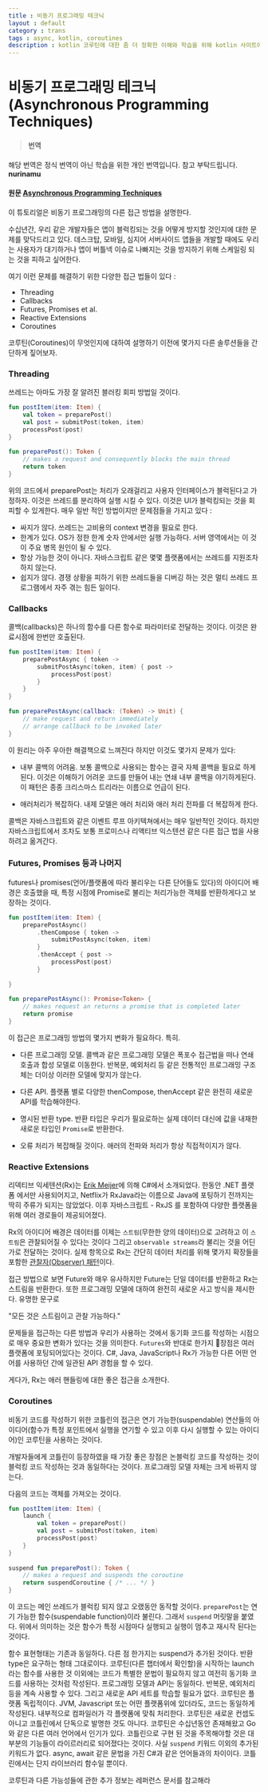 ```yaml
---
title : 비동기 프로그래밍 테크닉
layout : default
category : trans
tags : async, kotlin, coroutines
description : kotlin 코루틴에 대한 좀 더 정확한 이해와 학습을 위해 kotlin 사이트에 개시된 튜토리얼을 번역하며 공부해본다.
---
```


# 비동기 프로그래밍 테크닉 (Asynchronous Programming Techniques)

>#### 번역
해당 번역은 정식 번역이 아닌 학습을 위한 개인 번역입니다. 참고 부탁드립니다. **nurinamu**

#### 원문 [Asynchronous Programming Techniques](http://kotlinlang.org/docs/tutorials/coroutines/async-programming.html)

이 튜토리얼은 비동기 프로그래밍의 다른 접근 방법을 설명한다.

수십년간, 우리 같은 개발자들은 앱이 블럭킹되는 것을 어떻게 방지할 것인지에 대한 문제를 맞닥드리고 있다. 데스크탑, 모바일, 심지어 서버사이드 앱들을 개발할 때에도 우리는 사용자가 대기하거나 앱이 버틀넥 이슈로 나빠지는 것을 방지하기 위해 스케일링 되는 것을 피하고 싶어한다.

여기 이런 문제를 해결하기 위한 다양한 접근 법들이 있다 :

- Threading
- Callbacks
- Futures, Promises et al.
- Reactive Extensions
- Coroutines

코루틴(Coroutines)이 무엇인지에 대하여 설명하기 이전에 몇가지 다른 솔루션들을 간단하게 짚어보자.

### Threading

쓰레드는 아마도 가장 잘 알려진 블러킹 회피 방법일 것이다.

```kotlin
fun postItem(item: Item) {
    val token = preparePost()
    val post = submitPost(token, item)
    processPost(post)
}
​
fun preparePost(): Token {
    // makes a request and consequently blocks the main thread
    return token
}
```

위의 코드에서 preparePost는 처리가 오래걸리고 사용자 인터페이스가 블럭된다고 가정하자. 이것은 쓰레드를 분리하여 실행 시킬 수 있다. 이것은 UI가 블럭킹되는 것을 회피할 수 있게한다. 매우 일반 적인 방법이지만 문제점들을 가지고 있다 :

- 싸지가 않다. 쓰레드는 고비용의 context 변경을 필요로 한다.
- 한계가 있다. OS가 정한 한계 숫자 안에서만 실행 가능하다. 서버 영역에서는 이 것이 주요 병목 원인이 될 수 있다.
- 항상 가능한 것이 아니다. 자바스크립트 같은 몇몇 플랫폼에서는 쓰레드를 지원조차 하지 않는다. 
- 쉽지가 않다. 경쟁 상황을 피하기 위한 쓰레드들을 디버깅 하는 것은 멀티 쓰레드 프로그램에서 자주 겪는 힘든 일이다.

### Callbacks

콜백(callbacks)은 하나의 함수를 다른 함수로 파라미터로 전달하는 것이다. 이것은 완료시점에 한번만 호출된다.

```kotlin
fun postItem(item: Item) {
    preparePostAsync { token -> 
        submitPostAsync(token, item) { post -> 
            processPost(post)
        }
    }
}
​
fun preparePostAsync(callback: (Token) -> Unit) {
    // make request and return immediately 
    // arrange callback to be invoked later
}
```

이 원리는 아주 우아한 해결책으로 느껴진다 하지만 이것도 몇가지 문제가 있다:

- 내부 콜백의 어려움. 보통 콜백으로 사용되는 함수는 결국 자체 콜백을 필요로 하게된다. 이것은 이해하기 어려운 코드를 만들어 내는 연쇄 내부 콜백을 야기하게된다. 이 패턴은 종종 크리스마스 트리라는 이름으로 언급이 된다. 

- 애러처리가 복잡하다. 내제 모델은 애러 처리와 애러 처리 전파를 더 복잡하게 한다.

콜백은 자바스크립트와 같은 이벤트 루프 아키텍쳐에서는 매우 일반적인 것이다. 하지만 자바스크립트에서 조차도 보통 프로미스나 리액티브 익스텐션 같은 다른 접근 법을 사용하려고 옮겨간다.

### Futures, Promises 등과 나머지

futures나 promises(언어/플랫폼에 따라 불리우는 다른 단어들도 있다)의 아이디어 배경은 호출했을 때, 특정 시점에 Promise로 불리는 처리가능한 객체를 반환하게다고 보장하는 것이다.

```kotlin
fun postItem(item: Item) {
    preparePostAsync() 
        .thenCompose { token -> 
            submitPostAsync(token, item)
        }
        .thenAccept { post -> 
            processPost(post)
        }
         
}
​
fun preparePostAsync(): Promise<Token> {
    // makes request an returns a promise that is completed later
    return promise 
}
```

이 접근은 프로그래밍 방법의 몇가지 변화가 필요하다. 특히.

- 다른 프로그래밍 모델. 콜백과 같은 프로그래밍 모델은 폭포수 접근법을 떠나 연쇄 호출과 합성 모델로 이동한다. 반복문, 예외처리 등 같은 전통적인 프로그래밍 구조체는 더이상 이러한 모델에 맞지가 않는다.

- 다른 API. 플랫폼 별로 다양한 thenCompose, thenAccept 같은 완전히 새로운 API를 학습해야한다.

- 명시된 반환 type. 반환 타입은 우리가 필요로하는 실제 데이터 대신에 값을 내재한 새로운 타입인 `Promise`로 반환한다.

- 오류 처리가 복잡해질 것이다. 애러의 전파와 처리가 항상 직접적이지가 않다.

### Reactive Extensions

리덱티브 익세텐션(Rx)는 [Erik Meijer](https://en.wikipedia.org/wiki/Erik_Meijer_(computer_scientist))에 의해 C#에서 소개되었다. 한동안 .NET 플랫폼 에서만 사용되어지고, Netflix가 RxJava라는 이름으로 Java에 포팅하기 전까지는 딱히 주류가 되지는 않았었다. 이후 자바스크립트 - RxJS 를 포함하여 다양한 플랫폼을 위해 여러 경로들이 제공되어졌다.

Rx의 아이디어 배경은 데이터를 이제는 `스트림`(무한한 양의 데이터)으로 고려하고 이 `스트림`은 관찰되어질 수 있다는 것이다 그리고 `observable streams`라 불리는 것을 어딘가로 전달하는 것이다. 실제 항목으로 Rx는 간단히 데이터 처리를 위해 몇가지 확장들을 포함한 [관찰자(Observer) 패턴](https://en.wikipedia.org/wiki/Observer_pattern)이다.

접근 방법으로 보면 Future와 매우 유사하지만 Future는 단일 데이터를 반환하고 Rx는 스트림을 반환한다. 또한 프로그래밍 모델에 대하여 완전히 새로운 사고 방식을 제시한다. 유명한 문구로

"모든 것은 스트림이고 관찰 가능하다."

문제들을 접근하는 다른 방법과 우리가 사용하는 것에서 동기화 코드를 작성하는 시점으로 매우 중요한 변화가 있다는 것을 의미한다. `Futures`와 반대로 한가지 장점은 여러 플랫폼에 포팅되어있다는 것이다. C#, Java, JavaScript나 Rx가 가능한 다른 어떤 언어를 사용하던 간에 일관된 API 경험을 할 수 있다.

게다가, Rx는 애러 핸들링에 대한 좋은 접근을 소개한다.

### Coroutines

비동기 코드를 작성하기 위한 코틀린의 접근은 연기 가능한(suspendable) 연산들의 아이디어(함수가 특정 포인트에서 실행을 연기할 수 있고 이후 다시 실행할 수 있는 아이디어)인 코루틴을 사용하는 것이다. 

개발자들에게 코틀린이 등장하였을 때 가장 좋은 장점은 논블럭킹 코드를 작성하는 것이 블럭킹 코드 작성하는 것과 동일하다는 것이다. 프로그래밍 모델 자체는 크게 바뀌지 않는다.

다음의 코드는 객체를 가져오는 것이다.

```kotlin
fun postItem(item: Item) {
    launch {
        val token = preparePost()
        val post = submitPost(token, item)
        processPost(post)
    }
}
​
suspend fun preparePost(): Token {
    // makes a request and suspends the coroutine
    return suspendCoroutine { /* ... */ } 
}
```

이 코드는 메인 쓰레드가 블럭킹 되지 않고 오랬동안 동작할 것이다. `preparePost`는 연기 가능한 함수(suspendable function)이라 불린다. 그래서 `suspend` 머릿말을 붙였다. 위에서 의미하는 것은 함수가 특정 시점마다 실행되고 실행이 멈추고 재시작 된다는 것이다.

함수 표현형태는 기존과 동일하다. 다른 점 한가지는 suspend가 추가된 것이다. 반환 type은 요구하는 형태 그대로이다. 코루틴(다른 챕터에서 확인할)을 시작하는 launch라는 함수를 사용한 것 이외에는 코드가 특별한 문법이 필요하지 않고 여전히 동기화 코드를 사용하는 것처럼 작성된다. 
프로그래밍 모델과 API는 동일하다. 반복문, 예외처리 등을 계속 사용할 수 있다. 그리고 새로운 API 세트를 학습할 필요가 없다.
코루틴은 플랫폼 독립적이다. JVM, Javascript 또는 어떤 플랫폼위에 있더라도, 코드는 동일하게 작성된다. 내부적으로 컴파일러가 각 플랫폼에 맞춰 처리한다.
코루틴은 새로운 컨셉도 아니고 코틀린에서 단독으로 발명한 것도 아니다. 코루틴은 수십년동안 존재해왔고 Go와 같은 다른 여러 언어에서 인기가 있다. 코틀린으로 구현 된 것을 주목해야할 것은 대부분의 기능들이 라이르러리로 되어졌다는 것이다. 사실 `suspend` 키워드 이외의 추가된 키워드가 없다. async, await 같은 문법을 가진 C#과 같은 언어들과의 차이이다. 코틀린에서는 단지 라이브러리 함수일 뿐이다.

코루틴과 다른 가능성들에 관한 추가 정보는 레퍼런스 문서를 참고해라 